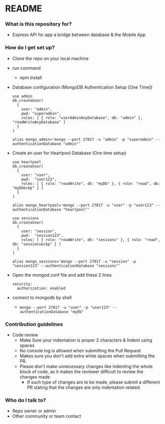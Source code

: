 # README #

### What is this repository for? ###

* Express API for app a bridge between database & the Mobile App

### How do I get set up? ###

* Clone the repo on your local machine
* run command 
  * npm install
* Database configuration (MongoDB Authentication Setup [One Time])
  ```
  use admin
  db.createUser(
    {
      user: "admin",
      pwd: "superadmin",
      roles: [ { role: "userAdminAnyDatabase", db: "admin" }, "readWriteAnyDatabase" ]
    }
  )
  ```
  ` alias mongo_admin='mongo --port 27017 -u "admin" -p "superadmin" --authenticationDatabase "admin"' `
* Create an user for Heartpool Database (One time setup)
  ```
  use heartpool
  db.createUser(
    {
      user: "user",
      pwd:  "user123",
      roles: [ { role: "readWrite", db: "myDb" }, { role: "read", db: "myDbbckp" } ]
    }
  )
  ```
  ` alias mongo_heartpool='mongo --port 27017 -u "user" -p "user123" --authenticationDatabase "heartpool"' `

  ```
  use sessions
  db.createUser(
    {
      user: "session",
      pwd:  "session123",
      roles: [ { role: "readWrite", db: "sessions" }, { role: "read", db: "sessionsbckp" } ]
    }
  )
  ```
  ` alias mongo_sessions='mongo --port 27017 -u "session" -p "session123" --authenticationDatabase "sessions"' `

* Open the mongod.conf file and add these 2 lines
  ```
  security:
    authorization: enabled
  ```

* connect to mongodb by shell
  * `mongo --port 27017 -u "user" -p "user123" --authenticationDatabase "myDb"`


### Contribution guidelines ###

* Code review
  * Make Sure your indentation is proper 2 characters & Indent using spaces
  * No console.log is allowed when submitting the Pull Request
  * Makes sure you don't add extra white spaces when submitting the PR.
  * Please don't make unnecessary changes like indenting the whole block of code, as it makes the reviewer difficult to review the changes made.
    * If such type of changes are to be made, please submit a different PR stating that the changes are only indentation related.

### Who do I talk to? ###

* Repo owner or admin
* Other community or team contact
